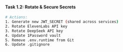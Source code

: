 #### Task 1.2: Rotate & Secure Secrets

```bash
# Actions:
1. Generate new JWT_SECRET (shared across services)
2. Rotate ElevenLabs API key
3. Rotate DeepSeek API key
4. Update 1Password vault
5. Remove .env.runtime from Git
6. Update .gitignore
```
